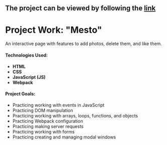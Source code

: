 ## The project can be viewed by following the [link]( https://mesto.khudorenko.com/)

# Project Work: "Mesto"  
An interactive page with features to add photos, delete them, and like them.

#### **Technologies Used:**

-   **HTML**
-   **CSS**
-   **JavaScript (JS)**
-   **Webpack**

#### **Project Goals:**

-   Practicing working with events in JavaScript
-   Practicing DOM manipulation
-   Practicing working with arrays, loops, functions, and objects
-   Practicing Webpack configuration
-   Practicing making server requests
-   Practicing working with forms
-   Practicing creating and managing modal windows
